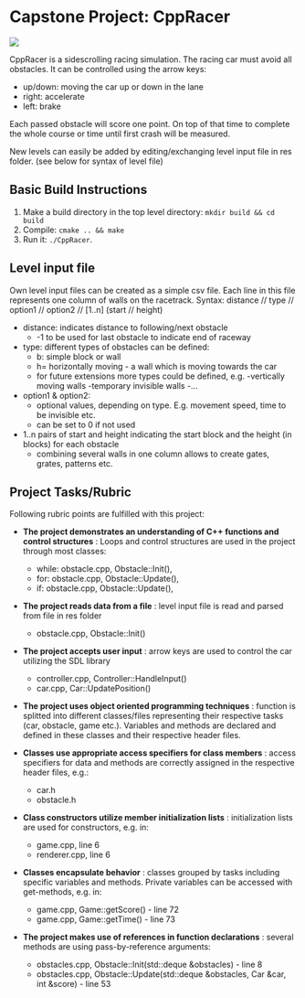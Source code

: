# Capstone Project: CppRacer

<img src="res/screenshot.jpg"/>

CppRacer is a sidescrolling racing simulation. The racing car must avoid all obstacles.
It can be controlled using the arrow keys:
* up/down: moving the car up or down in the lane
* right: accelerate
* left: brake

Each passed obstacle will score one point. On top of that time to complete the whole course or time until first crash will be measured.

New levels can easily be added by editing/exchanging level input file in res folder. (see below for syntax of level file)

## Basic Build Instructions

1. Make a build directory in the top level directory: `mkdir build && cd build`
2. Compile: `cmake .. && make`
3. Run it: `./CppRacer`.

## Level input file
Own level input files can be created as a simple csv file. Each line in this file represents one column of walls on the racetrack.
Syntax:
distance // type // option1 // option2 // [1..n] (start // height)
 
* distance: indicates distance to following/next obstacle
  * -1 to be used for last obstacle to indicate end of raceway
* type: different types of obstacles can be defined:
  * b: simple block or wall
  * h= horizontally moving - a wall which is moving towards the car
  * for future extensions more types could be defined, e.g.
    -vertically moving walls
    -temporary invisible walls
    -...
* option1 & option2:
  * optional values, depending on type. E.g. movement speed, time to be invisible etc.
  * can be set to 0 if not used
* 1..n pairs of start and height indicating the start block and the height (in blocks) for each obstacle
  * combining several walls in one column allows to create gates, grates, patterns etc.
      

## Project Tasks/Rubric

Following rubric points are fulfilled with this project:

- **The project demonstrates an understanding of C++ functions and control structures** : Loops and control structures are used in the project through most classes:
    * while: obstacle.cpp, Obstacle::Init(), 
    * for: obstacle.cpp, Obstacle::Update(), 
    * if: obstacle.cpp, Obstacle::Update(), 
   
- **The project reads data from a file** : level input file is read and parsed from file in res folder
    * obstacle.cpp, Obstacle::Init()

- **The project accepts user input** : arrow keys are used to control the car utilizing the SDL library
    * controller.cpp, Controller::HandleInput()
    * car.cpp, Car::UpdatePosition()

- **The project uses object oriented programming techniques** : function is splitted into different classes/files representing their respective tasks (car, obstacle,         game etc.). Variables and methods are declared and defined in these classes and their respective header files.

- **Classes use appropriate access specifiers for class members** : access specifiers for data and methods are correctly assigned in the respective header files, e.g.:
    * car.h
    * obstacle.h

- **Class constructors utilize member initialization lists** : initialization lists are used for constructors, e.g. in:
    * game.cpp, line 6
    * renderer.cpp, line 6

- **Classes encapsulate behavior** : classes grouped by tasks including specific variables and methods. Private variables can be accessed with get-methods, e.g. in:
    * game.cpp, Game::getScore() - line 72
    * game.cpp, Game::getTime() - line 73

- **The project makes use of references in function declarations** : several methods are using pass-by-reference arguments:
    * obstacles.cpp, Obstacle::Init(std::deque<Obstacle> &obstacles) - line 8
    * obstacles.cpp, Obstacle::Update(std::deque<Obstacle> &obstacles, Car &car, int &score) - line 53
    
